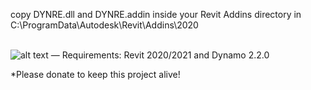 copy DYNRE.dll and DYNRE.addin inside your Revit Addins directory in C:\ProgramData\Autodesk\Revit\Addins\2020\
<br />

![alt text](https://www.dynre.com/bl-content/uploads/pages/e828df52877bafe397aae2bca7f85cde/dynretab.jpg)
—
Requirements: Revit 2020/2021 and Dynamo 2.2.0


*Please donate to keep this project alive!
